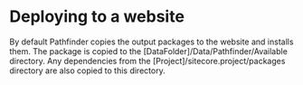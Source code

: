 # Deploying to a website
By default Pathfinder copies the output packages to the website and installs them. The package is copied to the 
[DataFolder]/Data/Pathfinder/Available directory. Any dependencies from the [Project]/sitecore.project/packages directory are also 
copied to this directory.

